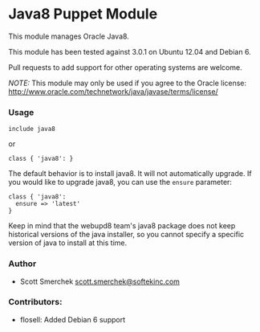 # Java8 Puppet Module
This module manages Oracle Java8.

This module has been tested against 3.0.1 on Ubuntu 12.04 and Debian 6.

Pull requests to add support for other operating systems are welcome.

*NOTE:* This module may only be used if you agree to the Oracle license: http://www.oracle.com/technetwork/java/javase/terms/license/

### Usage

    include java8
    
or

    class { 'java8': }

The default behavior is to install java8. It will not automatically upgrade. If you would like to upgrade java8, you can use the `ensure` parameter:

    class { 'java8':
      ensure => 'latest'
    }

Keep in mind that the webupd8 team's java8 package does not keep historical versions of the java installer, so you cannot specify a specific version of java to install at this time.

### Author
* Scott Smerchek <scott.smerchek@softekinc.com>

### Contributors:
* flosell: Added Debian 6 support
